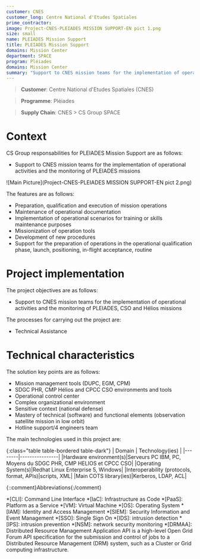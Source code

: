 ```yaml
---
customer: CNES
customer_long: Centre National d'Etudes Spatiales
prime_contractor: 
image: Project-CNES-PLEIADES MISSION SUPPORT-EN pict 1.png
size: small
name: PLEIADES Mission Support
title: PLEIADES Mission Support
domains: Mission Center
department: SPACE
program: Pléiades
domains: Mission Center
summary: "Support to CNES mission teams for the implementation of operational activities and the monitoring of PLEIADES, CSO and Hélios missions"
---
```


> __Customer__\: Centre National d'Etudes Spatiales (CNES)

> __Programme__\: Pléiades

> __Supply Chain__\: CNES >  CS Group SPACE


# Context


CS Group responsabilities for PLEIADES Mission Support are as follows:
* Support to CNES mission teams for the implementation of operational activities and the monitoring of PLEIADES missions

![Main Picture](Project-CNES-PLEIADES MISSION SUPPORT-EN pict 2.png)

The features are as follows:
* Preparation, qualification and execution of mission operations 
* Maintenance of operational documentation
* Implementation of operational scenarios for training or skills maintenance purposes
* Missionization of operation tools
* Development of new procedures
* Support for the preparation of operations in the operational qualification phase, launch, positioning, in-flight acceptance, routine

# Project implementation

The project objectives are as follows:
* Support to CNES mission teams for the implementation of operational activities and the monitoring of PLEIADES, CSO and Hélios missions

The processes for carrying out the project are:
* Technical Assistance

# Technical characteristics

The solution key points are as follows:
* Mission management tools (DUPC, EGM, CPM)
* SDGC PHR, CMP Hélios and CPCC CSO environments and tools
* Operational control center
* Complex organizational environment
* Sensitive context (national defense)   
* Mastery of technical (software) and functional elements (observation satellite mission in low orbit)
* Hotline support/4 engineers team



The main technologies used in this project are:

{:class="table table-bordered table-dark"}
| Domain | Technology(ies) |
|--------|----------------|
|Hardware environment(s)|Serveurs PC IBM, PC, Moyens du SDGC PHR, CMP HELIOS et CPCC CSO|
|Operating System(s)|Redhat Linux Enterprise 5, Windows|
|Interoperability (protocols, format, APIs)|scripts, XML|
|Main COTS library(ies)|Kerberos, LDAP, ACL|



{::comment}Abbreviations{:/comment}

*[CLI]: Command Line Interface
*[IaC]: Infrastructure as Code
*[PaaS]: Platform as a Service
*[VM]: Virtual Machine
*[OS]: Operating System
*[IAM]: Identity and Access Management
*[SIEM]: Security Information and Event Management
*[SSO]: Single Sign On
*[IDS]: intrusion detection
*[IPS]: intrusion prevention
*[NSM]: network security monitoring
*[DRMAA]: Distributed Resource Management Application API is a high-level Open Grid Forum API specification for the submission and control of jobs to a Distributed Resource Management (DRM) system, such as a Cluster or Grid computing infrastructure.
